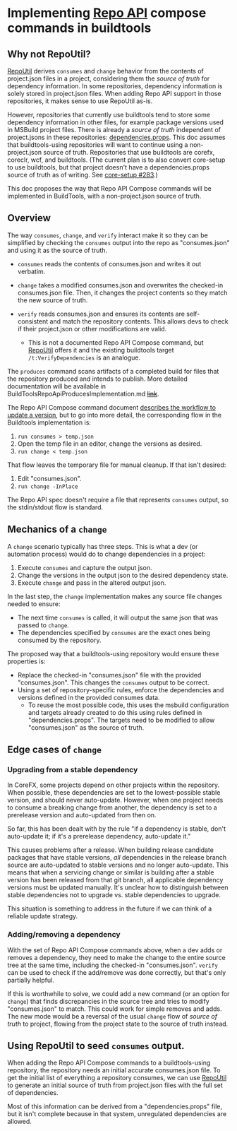 # Implementing [Repo API](RepoCompose.md) compose commands in buildtools

## Why not RepoUtil?

[RepoUtil][RepoUtil] derives `consumes` and `change` behavior from the contents of project.json files in a project, considering them the *source of truth* for dependency information. In some repositories, dependency information is solely stored in project.json files. When adding Repo API support in those repositories, it makes sense to use RepoUtil as-is.

However, repositories that currently use buildtools tend to store some dependency information in other files, for example package versions used in MSBuild project files. There is already a *source of truth* independent of project.jsons in these repositories: [dependencies.props](https://github.com/dotnet/corefx/blob/713e104c72538f5b42c75882a337178ad8e4229b/dependencies.props). This doc assumes that buildtools-using repositories will want to continue using a non-project.json source of truth. Repositories that use buildtools are corefx, coreclr, wcf, and buildtools. (The current plan is to also convert core-setup to use buildtools, but that project doesn't have a dependencies.props source of truth as of writing. See [core-setup #283](https://github.com/dotnet/core-setup/issues/283).)

This doc proposes the way that Repo API Compose commands will be implemented in BuildTools, with a non-project.json source of truth.


## Overview

The way `consumes`, `change`, and `verify` interact make it so they can be simplified by checking the `consumes` output into the repo as "consumes.json" and using it as the source of truth.

 * `consumes` reads the contents of consumes.json and writes it out verbatim.

 * `change` takes a modified consumes.json and overwrites the checked-in consumes.json file. Then, it changes the project contents so they match the new source of truth.

 * `verify` reads consumes.json and ensures its contents are self-consistent and match the repository contents. This allows devs to check if their project.json or other modifications are valid.
   * This is not a documented Repo API Compose command, but [RepoUtil][RepoUtil] offers it and the existing buildtools target `/t:VerifyDependencies` is an analogue.

The `produces` command scans artifacts of a completed build for files that the repository produced and intends to publish. More detailed documentation will be available in BuildToolsRepoApiProducesImplementation.md [~~link~~](BuildToolsRepoApiProducesImplementation.md).

The Repo API Compose command document [describes the workflow to update a version](RepoCompose.md#change), but to go into more detail, the corresponding flow in the Buildtools implementation is:

 1. `run consumes > temp.json`
 2. Open the temp file in an editor, change the versions as desired.
 3. `run change < temp.json`

That flow leaves the temporary file for manual cleanup. If that isn't desired:

 1. Edit "consumes.json".
 2. `run change -InPlace`

The Repo API spec doesn't require a file that represents `consumes` output, so the stdin/stdout flow is standard.


## Mechanics of a `change`

A `change` scenario typically has three steps. This is what a dev (or automation process) would do to change dependencies in a project:

 1. Execute `consumes` and capture the output json.
 2. Change the versions in the output json to the desired dependency state.
 3. Execute `change` and pass in the altered output json.

In the last step, the `change` implementation makes any source file changes needed to ensure:

 * The next time `consumes` is called, it will output the same json that was passed to `change`.
 * The dependencies specified by `consumes` are the exact ones being consumed by the repository.

The proposed way that a buildtools-using repository would ensure these properties is:

 * Replace the checked-in "consumes.json" file with the provided "consumes.json". This changes the `consumes` output to be correct.
 * Using a set of repository-specific rules, enforce the dependencies and versions defined in the provided consumes data.
   * To reuse the most possible code, this uses the msbuild configuration and targets already created to do this using rules defined in "dependencies.props". The targets need to be modified to allow "consumes.json" as the source of truth.


## Edge cases of `change`

### Upgrading from a stable dependency
In CoreFX, some projects depend on other projects within the repository. When possible, these dependencies are set to the lowest-possible stable version, and should never auto-update. However, when one project needs to consume a breaking change from another, the dependency is set to a prerelease version and auto-updated from then on.

So far, this has been dealt with by the rule "if a dependency is stable, don't auto-update it; if it's a prerelease dependency, auto-update it."

This causes problems after a release. When building release candidate packages that have stable versions, *all* dependencies in the release branch source are auto-updated to stable versions and no longer auto-update. This means that when a servicing change or similar is building after a stable version has been released from that git branch, all applicable dependency versions must be updated manually. It's unclear how to distinguish between stable dependencies not to upgrade vs. stable dependencies to upgrade.

This situation is something to address in the future if we can think of a reliable update strategy.

### Adding/removing a dependency
With the set of Repo API Compose commands above, when a dev adds or removes a dependency, they need to make the change to the entire source tree at the same time, including the checked-in "consumes.json". `verify` can be used to check if the add/remove was done correctly, but that's only partially helpful.

If this is worthwhile to solve, we could add a new command (or an option for `change`) that finds discrepancies in the source tree and tries to modify "consumes.json" to match. This could work for simple removes and adds. The new mode would be a reversal of the usual `change` flow of *source of truth* to project, flowing from the project state to the source of truth instead.


## Using RepoUtil to seed `consumes` output.

When adding the Repo API Compose commands to a buildtools-using repository, the repository needs an initial accurate consumes.json file. To get the initial list of everything a repository consumes, we can use [RepoUtil][RepoUtil] to generate an initial source of truth from project.json files with the full set of dependencies.

Most of this information can be derived from a "dependencies.props" file, but it isn't complete because in that system, unregulated dependencies are allowed.


[RepoUtil]: ../src/RepoUtil/README.md
